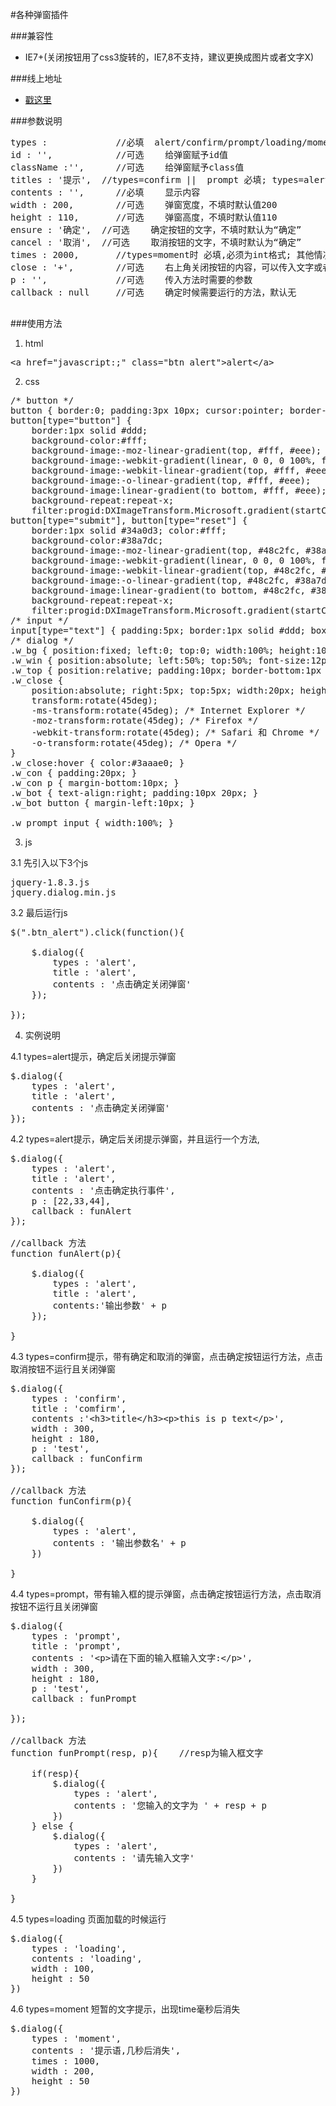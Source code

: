 #各种弹窗插件

###兼容性
- IE7+(关闭按钮用了css3旋转的，IE7,8不支持，建议更换成图片或者文字X)

###线上地址
- [戳这里](http://whj.fayfox.com/demo/plugIn.dialog/)

###参数说明
<pre>
types : 			//必填  alert/confirm/prompt/loading/moment
id : '',			//可选	给弹窗赋予id值
className :'',		//可选	给弹窗赋予class值
titles : '提示',	//types=confirm ||  prompt 必填; types=alert || loading || moment 不填
contents : '',		//必填	显示内容
width : 200,		//可选	弹窗宽度，不填时默认值200
height : 110,		//可选	弹窗高度，不填时默认值110
ensure : '确定',	//可选	确定按钮的文字，不填时默认为“确定”
cancel : '取消',	//可选	取消按钮的文字，不填时默认为“确定”	
times : 2000,		//types=moment时 必填,必须为int格式; 其他情况不需要,默认为2000
close : '+',		//可选	右上角关闭按钮的内容，可以传入文字或者图片,默认为“+”,css3旋转45°,不兼容IE8及以下
p : '',				//可选	传入方法时需要的参数
callback : null		//可选	确定时候需要运行的方法，默认无

</pre>

###使用方法
1. html
<pre>&lt;a href="javascript:;" class="btn_alert"&gt;alert&lt;/a&gt;</pre>
2. css
<pre>
/* button */
button { border:0; padding:3px 10px; cursor:pointer; border-radius:5px; }
button[type="button"] {
    border:1px solid #ddd;
    background-color:#fff;
    background-image:-moz-linear-gradient(top, #fff, #eee);
    background-image:-webkit-gradient(linear, 0 0, 0 100%, from(#fff), to(#eee));
    background-image:-webkit-linear-gradient(top, #fff, #eee);
    background-image:-o-linear-gradient(top, #fff, #eee);
    background-image:linear-gradient(to bottom, #fff, #eee);
    background-repeat:repeat-x;
    filter:progid:DXImageTransform.Microsoft.gradient(startColorstr='#ffffffff', endColorstr='#ffeeeeee', GradientType=0);}
button[type="submit"], button[type="reset"] {
    border:1px solid #34a0d3; color:#fff;
    background-color:#38a7dc;
    background-image:-moz-linear-gradient(top, #48c2fc, #38a7dc);
    background-image:-webkit-gradient(linear, 0 0, 0 100%, from(#48c2fc), to(#38a7dc));
    background-image:-webkit-linear-gradient(top, #48c2fc, #38a7dc);
    background-image:-o-linear-gradient(top, #48c2fc, #38a7dc);
    background-image:linear-gradient(to bottom, #48c2fc, #38a7dc);
    background-repeat:repeat-x;
    filter:progid:DXImageTransform.Microsoft.gradient(startColorstr='#ff48c2fc', endColorstr='#ff38a7dc', GradientType=0);}
/* input */
input[type="text"] { padding:5px; border:1px solid #ddd; box-shadow:0 0 2px 0 #fff; background:#fff; color:#555; }
/* dialog */
.w_bg { position:fixed; left:0; top:0; width:100%; height:100%; background:#000; opacity:0.3; filter:alpha(opacity=30); }
.w_win { position:absolute; left:50%; top:50%; font-size:12px; border-radius:3px; border:1px solid #aaa; background:#fff; }
.w_top { position:relative; padding:10px; border-bottom:1px solid #f0f0f0; font-weight:bold; }
.w_close { 
    position:absolute; right:5px; top:5px; width:20px; height:20px; text-align:center; line-height:20px; color:#333; font-size:20px; font-weight:200; font-family:'arial'; text-decoration:none;
    transform:rotate(45deg);
    -ms-transform:rotate(45deg); /* Internet Explorer */
    -moz-transform:rotate(45deg); /* Firefox */
    -webkit-transform:rotate(45deg); /* Safari 和 Chrome */
    -o-transform:rotate(45deg); /* Opera */
}
.w_close:hover { color:#3aaae0; }
.w_con { padding:20px; }
.w_con p { margin-bottom:10px; }
.w_bot { text-align:right; padding:10px 20px; }
.w_bot button { margin-left:10px; }

.w_prompt input { width:100%; }
</pre>

3. js

3.1 先引入以下3个js
<pre>
jquery-1.8.3.js
jquery.dialog.min.js
</pre>

3.2 最后运行js
<pre>
$(".btn_alert").click(function(){

	$.dialog({
		types : 'alert',
		title : 'alert',
		contents : '点击确定关闭弹窗'
	});

});
</pre>

4. 实例说明

4.1 types=alert提示，确定后关闭提示弹窗
<pre>
$.dialog({
	types : 'alert',
	title : 'alert',
	contents : '点击确定关闭弹窗'
});
</pre>

4.2 types=alert提示，确定后关闭提示弹窗，并且运行一个方法,
<pre>
$.dialog({
	types : 'alert',
	title : 'alert',
	contents : '点击确定执行事件',
	p : [22,33,44],
	callback : funAlert
});

//callback 方法
function funAlert(p){

	$.dialog({
		types : 'alert',
		title : 'alert',
		contents:'输出参数' + p
	});

}
</pre>

4.3 types=confirm提示，带有确定和取消的弹窗，点击确定按钮运行方法，点击取消按钮不运行且关闭弹窗
<pre>
$.dialog({
	types : 'confirm',
	title : 'comfirm',
	contents :'&lt;h3>title&lt;/h3>&lt;p>this is p text&lt;/p>',
	width : 300,
	height : 180,
	p : 'test',
	callback : funConfirm
});

//callback 方法
function funConfirm(p){

	$.dialog({
		types : 'alert',
		contents : '输出参数名' + p
	})

}
</pre>

4.4 types=prompt，带有输入框的提示弹窗，点击确定按钮运行方法，点击取消按钮不运行且关闭弹窗
<pre>
$.dialog({
	types : 'prompt',
	title : 'prompt',
	contents : '&lt;p>请在下面的输入框输入文字:&lt;/p>',
	width : 300,
	height : 180,
	p : 'test',
	callback : funPrompt

});

//callback 方法
function funPrompt(resp, p){	//resp为输入框文字

	if(resp){
		$.dialog({
			types : 'alert',
			contents : '您输入的文字为 ' + resp + p
		})
	} else {
		$.dialog({
			types : 'alert',
			contents : '请先输入文字'
		})
	}

}
</pre>

4.5 types=loading 页面加载的时候运行
<pre>
$.dialog({
	types : 'loading',
	contents : 'loading',
	width : 100,
	height : 50
})
</pre>

4.6 types=moment 短暂的文字提示，出现time毫秒后消失
<pre>
$.dialog({
	types : 'moment',
	contents : '提示语,几秒后消失',
	times : 1000,
	width : 200,
	height : 50
})
</pre>
